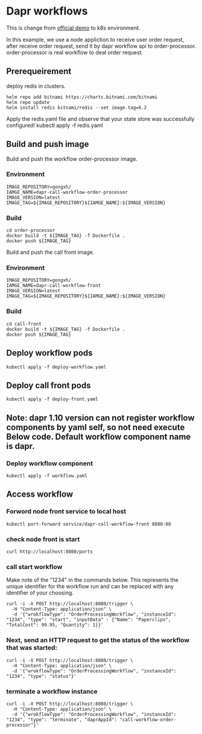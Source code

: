 # Dapr workflows
This is change from [official demo](https://github.com/dapr/dotnet-sdk/tree/master/examples/Workflow) to k8s environment.

In this example, we use a node appliction to receive user order request, after receive order request, send it by dapr workflow api to order-processor.
order-processor is real workflow to deal order request.
## Prerequeirement
deploy redis in clusters.
```
helm repo add bitnami https://charts.bitnami.com/bitnami
helm repo update
helm install redis bitnami/redis --set image.tag=6.2
```
Apply the redis.yaml file and observe that your state store was successfully configured!
kubectl apply -f redis.yaml


## Build and push image
Build and push the workflow order-processor image.
### Environment
```
IMAGE_REPOSITORY=gongxh/
IAMGE_NAME=dapr-call-workflow-order-processor
IMAGE_VERSION=latest
IMAGE_TAG=${IMAGE_REPOSITORY}${IAMGE_NAME}:${IMAGE_VERSION}
```
### Build
```shell
cd order-processor
docker build -t ${IMAGE_TAG} -f Dockerfile .
docker push ${IMAGE_TAG}
```

Build and push the call front image.
### Environment
```
IMAGE_REPOSITORY=gongxh/
IAMGE_NAME=dapr-call-workflow-front
IMAGE_VERSION=latest
IMAGE_TAG=${IMAGE_REPOSITORY}${IAMGE_NAME}:${IMAGE_VERSION}
```
### Build
```shell
cd call-front
docker build -t ${IMAGE_TAG} -f Dockerfile .
docker push ${IMAGE_TAG}
```

## Deploy workflow pods
```
kubectl apply -f deploy-workflow.yaml
```
## Deploy call front pods
```
kubectl apply -f deploy-front.yaml
```

## Note: dapr 1.10 version can not register workflow components by yaml self, so not need execute Below code. Default workflow component name is dapr.
### Deploy workflow component
```
kubectl apply -f workflow.yaml
```

## Access workflow
### Forword node front service to local host
```
kubectl port-forward service/dapr-call-workflow-front 8080:80
```
### check node front is start
```
curl http://localhost:8080/ports
```
### call start workflow
Make note of the "1234" in the commands below. This represents the unique identifier for the workflow run and can be replaced with any identifier of your choosing.
```
curl -i -X POST http://localhost:8080/trigger \
  -H "Content-Type: application/json" \
  -d '{"wrokflowType": "OrderProcessingWorkflow", "instanceId": "1234", "type": "start", "inputData" : {"Name": "Paperclips", "TotalCost": 99.95, "Quantity": 1}}'
```

### Next, send an HTTP request to get the status of the workflow that was started:
```
curl -i -X POST http://localhost:8080/trigger \
  -H "Content-Type: application/json" \
  -d '{"wrokflowType": "OrderProcessingWorkflow", "instanceId": "1234", "type": "status"}'
```

### terminate a workflow instance
```
curl -i -X POST http://localhost:8080/trigger \
  -H "Content-Type: application/json" \
  -d '{"wrokflowType": "OrderProcessingWorkflow", "instanceId": "1234", "type": "terminate", "daprAppId": "call-workflow-order-processor"}'
```